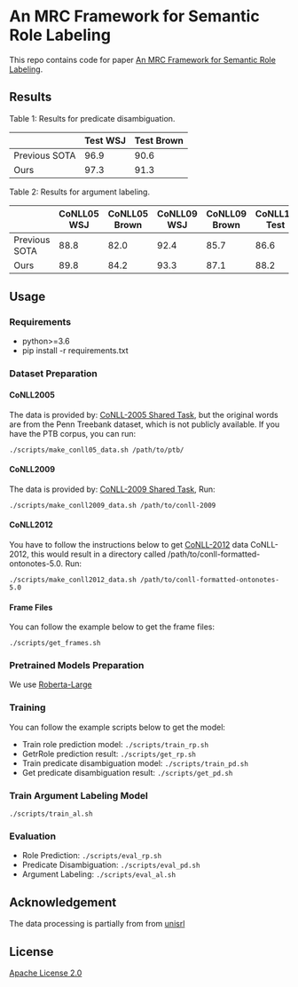 # An MRC Framework for Semantic Role Labeling
This repo contains code for paper [An MRC Framework for Semantic Role Labeling](.).

## Results
Table 1: Results for predicate disambiguation.

|               | Test WSJ | Test Brown |
|---------------|----------|------------|
| Previous SOTA | 96.9     | 90.6       |
| Ours          | 97.3     | 91.3       |


Table 2: Results for argument labeling.

|               | CoNLL05 WSJ | CoNLL05 Brown | CoNLL09 WSJ | CoNLL09 Brown | CoNLL12 Test |
|---------------|-------------|---------------|-------------|---------------|--------------|
| Previous SOTA | 88.8        | 82.0          | 92.4        | 85.7          | 86.6         |
| Ours          | 89.8        | 84.2          | 93.3        | 87.1          | 88.2         |

## Usage
### Requirements
- python>=3.6
- pip install -r requirements.txt

### Dataset Preparation
#### CoNLL2005
The data is provided by: [CoNLL-2005 Shared Task](http://www.lsi.upc.edu/~srlconll/soft.html), but the original words are from the Penn Treebank dataset, which is not publicly available. If you have the PTB corpus, you can run:

`./scripts/make_conll05_data.sh /path/to/ptb/`

#### CoNLL2009
The data is provided by: [CoNLL-2009 Shared Task](http://ufal.mff.cuni.cz/conll2009-st/index.html), Run: 

`./scripts/make_conll2009_data.sh /path/to/conll-2009`

#### CoNLL2012
You have to follow the instructions below to get [CoNLL-2012](https://cemantix.org/data/ontonotes.html) data CoNLL-2012, this would result in a directory called /path/to/conll-formatted-ontonotes-5.0. Run:

`./scripts/make_conll2012_data.sh /path/to/conll-formatted-ontonotes-5.0`
#### Frame Files
You can follow the example below to get the frame files:

`./scripts/get_frames.sh`

### Pretrained Models Preparation
We use [Roberta-Large](https://huggingface.co/roberta-large)

### Training
You can follow the example scripts below to get the model:
- Train role prediction model: `./scripts/train_rp.sh`
- GetrRole prediction result: `./scripts/get_rp.sh`
- Train predicate disambiguation model: `./scripts/train_pd.sh`
- Get predicate disambiguation result: `./scripts/get_pd.sh`
### Train Argument Labeling Model
`./scripts/train_al.sh`
### Evaluation
- Role Prediction: `./scripts/eval_rp.sh`
- Predicate Disambiguation: `./scripts/eval_pd.sh`
- Argument Labeling: `./scripts/eval_al.sh`

## Acknowledgement
The data processing is partially from from [unisrl](https://github.com/bcmi220/unisrl)


## License
[Apache License 2.0](license_link_here)
